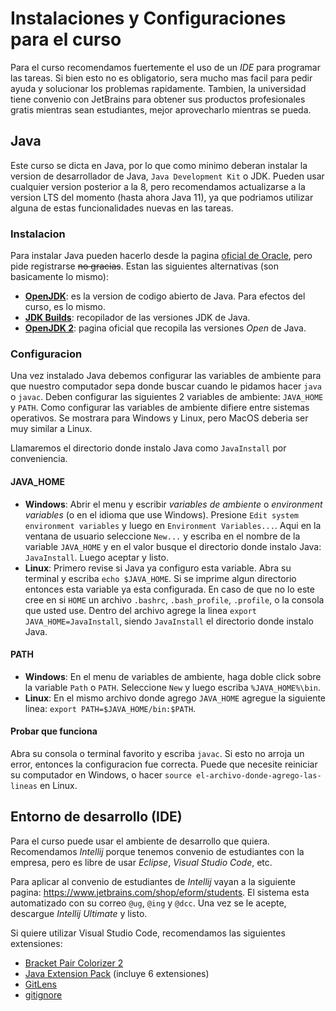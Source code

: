 # Instalaciones y Configuraciones para el curso

Para el curso recomendamos fuertemente el uso de un _IDE_ para programar las tareas. Si bien esto no es obligatorio, sera mucho mas facil para pedir ayuda y solucionar los problemas rapidamente. Tambien, la universidad tiene convenio con JetBrains para obtener sus productos profesionales gratis mientras sean estudiantes, mejor aprovecharlo mientras se pueda.

## Java

Este curso se dicta en Java, por lo que como minimo deberan instalar la version de desarrollador de Java, `Java Development Kit` o JDK. Pueden usar cualquier version posterior a la 8, pero recomendamos actualizarse a la version LTS del momento (hasta ahora Java 11), ya que podriamos utilizar alguna de estas funcionalidades nuevas en las tareas.

### Instalacion

Para instalar Java pueden hacerlo desde la pagina [oficial de Oracle](https://www.oracle.com/technetwork/java/javase/downloads/jdk11-downloads-5066655.html), pero pide registrarse ~~no gracias~~.
Estan las siguientes alternativas (son basicamente lo mismo):

* **[OpenJDK](https://adoptopenjdk.net/)**: es la version de codigo abierto de Java. Para efectos del curso, es lo mismo.
* **[JDK Builds](http://jdk.java.net/)**: recopilador de las versiones JDK de Java.
* **[OpenJDK 2](https://openjdk.java.net/)**: pagina oficial que recopila las versiones _Open_ de Java.

### Configuracion

Una vez instalado Java debemos configurar las variables de ambiente para que nuestro computador sepa donde buscar cuando le pidamos hacer `java` o `javac`. Deben configurar las siguientes 2 variables de ambiente: `JAVA_HOME` y `PATH`. Como configurar las variables de ambiente difiere entre sistemas operativos. Se mostrara para Windows y Linux, pero MacOS deberia ser muy similar a Linux.

Llamaremos el directorio donde instalo Java como `JavaInstall` por conveniencia.

#### JAVA_HOME

* **Windows**: Abrir el menu y escribir _variables de ambiente_ o _environment variables_ (o en el idioma que use Windows). Presione `Edit system environment variables` y luego en `Environment Variables...`. Aqui en la ventana de usuario seleccione `New...` y escriba en el nombre de la variable `JAVA_HOME` y en el valor busque el directorio donde instalo Java: `JavaInstall`. Luego aceptar y listo.
* **Linux**: Primero revise si Java ya configuro esta variable. Abra su terminal y escriba `echo $JAVA_HOME`. Si se imprime algun directorio entonces esta variable ya esta configurada. En caso de que no lo este cree en si `HOME` un archivo `.bashrc`, `.bash_profile`, `.profile`, o la consola que usted use. Dentro del archivo agrege la linea `export JAVA_HOME=JavaInstall`, siendo `JavaInstall` el directorio donde instalo Java.

#### PATH

* **Windows**: En el menu de variables de ambiente, haga doble click sobre la variable `Path` o `PATH`. Seleccione `New` y luego escriba `%JAVA_HOME%\bin`.
* **Linux**: En el mismo archivo donde agrego `JAVA_HOME` agregue la siguiente linea: `export PATH=$JAVA_HOME/bin:$PATH`.

#### Probar que funciona

Abra su consola o terminal favorito y escriba `javac`. Si esto no arroja un error, entonces la configuracion fue correcta. Puede que necesite reiniciar su computador en Windows, o hacer `source el-archivo-donde-agrego-las-lineas` en Linux.

## Entorno de desarrollo (IDE)

Para el curso puede usar el ambiente de desarrollo que quiera. Recomendamos _Intellij_ porque tenemos convenio de estudiantes con la empresa, pero es libre de usar _Eclipse_, _Visual Studio Code_, etc.

Para aplicar al convenio de estudiantes de _Intellij_ vayan a la siguiente pagina: https://www.jetbrains.com/shop/eform/students. El sistema esta automatizado con su correo `@ug`, `@ing` y `@dcc`. Una vez se le acepte, descargue _Intellij Ultimate_ y listo.

Si quiere utilizar Visual Studio Code, recomendamos las siguientes extensiones:

* [Bracket Pair Colorizer 2](https://marketplace.visualstudio.com/items?itemName=CoenraadS.bracket-pair-colorizer-2)
* [Java Extension Pack](https://marketplace.visualstudio.com/items?itemName=vscjava.vscode-java-pack) (incluye 6 extensiones)
* [GitLens](https://marketplace.visualstudio.com/items?itemName=eamodio.gitlens)
* [gitignore](https://marketplace.visualstudio.com/items?itemName=codezombiech.gitignore)
